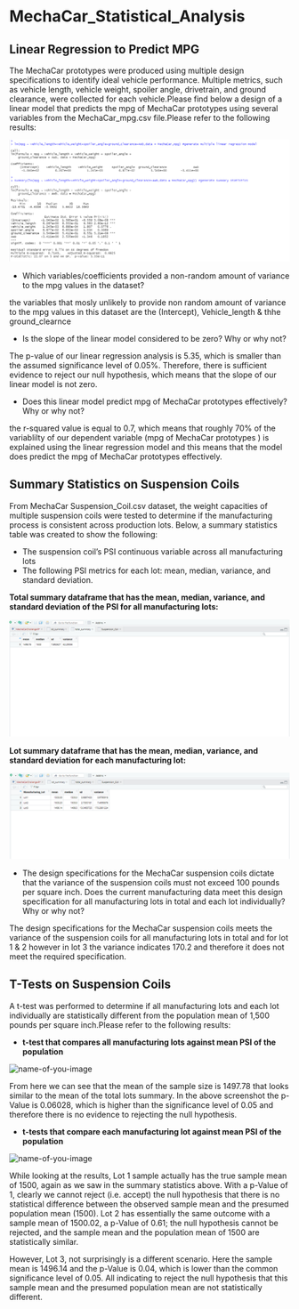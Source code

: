 # MechaCar_Statistical_Analysis

## Linear Regression to Predict MPG

The MechaCar prototypes were produced using multiple design specifications to identify ideal vehicle performance. Multiple metrics, such as vehicle length, vehicle weight, spoiler angle, drivetrain, and ground clearance, were collected for each vehicle.Please find below a design of a linear model that predicts the mpg of MechaCar prototypes using several variables from the MechaCar_mpg.csv file.Please refer to the following results:


![name-of-you-image](https://github.com/Asmaamkawi/MechaCar_Statistical_Analysis/blob/main/Deliverable%201.PNG)

* Which variables/coefficients provided a non-random amount of variance to the mpg values in the dataset?

the variables that mosly unlikely to provide non random amount of variance to the mpg values in this dataset are the (Intercept), Vehicle_length & thhe ground_clearnce

* Is the slope of the linear model considered to be zero? Why or why not?

The p-value of our linear regression analysis is 5.35, which is smaller than the assumed significance level of 0.05%. Therefore, there is sufficient evidence to reject our null hypothesis, which means that the slope of our linear model is not zero.

* Does this linear model predict mpg of MechaCar prototypes effectively? Why or why not?

the r-squared value is equal to 0.7, which means that roughly 70% of the variablilty of our dependent variable (mpg of MechaCar prototypes ) is explained using the linear regression model and this means that the model does predict the mpg of MechaCar prototypes effectively.


## Summary Statistics on Suspension Coils

From MechaCar Suspension_Coil.csv dataset, the weight capacities of multiple suspension coils were tested to determine if the manufacturing process is consistent across production lots. Below, a summary statistics table was created to show the following:

* The suspension coil’s PSI continuous variable across all manufacturing lots
* The following PSI metrics for each lot: mean, median, variance, and standard deviation.

**Total summary dataframe that has the mean, median, variance, and standard deviation of the PSI for all manufacturing lots:**

![name-of-you-image](https://github.com/Asmaamkawi/MechaCar_Statistical_Analysis/blob/main/Deliverable%202%20total_summary.PNG)


**Lot summary dataframe that has the mean, median, variance, and standard deviation for each manufacturing lot:**

![name-of-you-image](https://github.com/Asmaamkawi/MechaCar_Statistical_Analysis/blob/main/Deliverable%202%20lot_summary.PNG)

* The design specifications for the MechaCar suspension coils dictate that the variance of the suspension coils must not exceed 100 pounds per square inch. Does the current manufacturing data meet this design specification for all manufacturing lots in total and each lot individually? Why or why not?

The design specifications for the MechaCar suspension coils meets the variance of the suspension coils for all manufacturing lots in total and for lot 1 & 2 however in lot 3 the variance indicates 170.2 and therefore it does not meet the required specification.


## T-Tests on Suspension Coils

A t-test was performed to determine if all manufacturing lots and each lot individually are statistically different from the population mean of 1,500 pounds per square inch.Please refer to the following results:

* **t-test that compares all manufacturing lots against mean PSI of the population**

![name-of-you-image](__)


From here we can see that the mean of the sample size is 1497.78 that looks similar to the mean of the total lots summary. In the above screenshot the p-Value is 0.06028, which is higher than the significance level of 0.05 and therefore there is no evidence to rejecting the null hypothesis.

* **t-tests that compare each manufacturing lot against mean PSI of the population**

![name-of-you-image](__)


While looking at the results, Lot 1 sample actually has the true sample mean of 1500, again as we saw in the summary statistics above. With a p-Value of 1, clearly we cannot reject (i.e. accept) the null hypothesis that there is no statistical difference between the observed sample mean and the presumed population mean (1500).
Lot 2 has essentially the same outcome with a sample mean of 1500.02, a p-Value of 0.61; the null hypothesis cannot be rejected, and the sample mean and the population mean of 1500 are statistically similar.

However, Lot 3, not surprisingly is a different scenario. Here the sample mean is 1496.14 and the p-Value is 0.04, which is lower than the common significance level of 0.05. All indicating to reject the null hypothesis that this sample mean and the presumed population mean are not statistically different.


